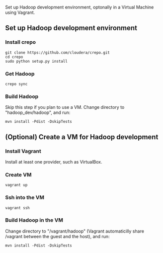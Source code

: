 Set up Hadoop development environment, optonally in a Virtual Machine using Vagrant.

## Set up Hadoop development environment

### Install crepo
	git clone https://github.com/cloudera/crepo.git
	cd crepo
	sudo python setup.py install

### Get Hadoop
	crepo sync

### Build Hadoop
Skip this step if you plan to use a VM. Change directory to "hadoop_dev/hadoop", and run:

	mvn install -Pdist -DskipTests

## (Optional) Create a VM for Hadoop development

### Install Vagrant
Install at least one provider, such as VirtualBox.

### Create VM
	vagrant up

### Ssh into the VM
	vagrant ssh

### Build Hadoop in the VM
Change directory to "/vagrant/hadoop" (Vagrant automaticilly share /vagrant between the guest and the host), and run:

	mvn install -Pdist -DskipTests
